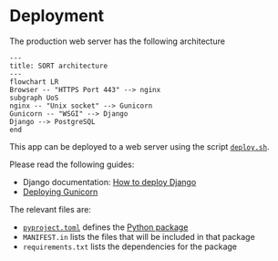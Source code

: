 # Deployment

The production web server has the following architecture

```mermaid
---
title: SORT architecture
---
flowchart LR
Browser -- "HTTPS Port 443" --> nginx
subgraph UoS
nginx -- "Unix socket" --> Gunicorn
Gunicorn -- "WSGI" --> Django
Django --> PostgreSQL
end
```



This app can be deployed to a web server using the script [`deploy.sh`](deploy.sh).

Please read the following guides:

* Django documentation: [How to deploy Django](https://docs.djangoproject.com/en/5.1/howto/deployment/)
* [Deploying Gunicorn](https://docs.gunicorn.org/en/latest/deploy.html)

The relevant files are:

* [`pyproject.toml`](pyproject.toml) defines the [Python package](https://packaging.python.org/en/latest/)
* `MANIFEST.in` lists the files that will be included in that package
* `requirements.txt` lists the dependencies for the package

